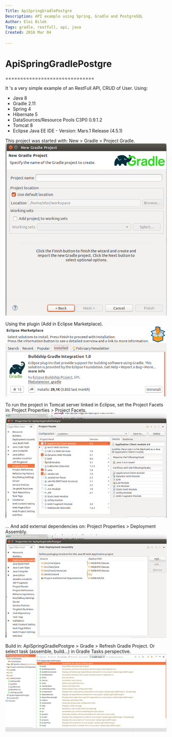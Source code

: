 ```yaml
---
Title: ApiSpringGradlePostgre
Description: API example using Spring, Gradle and PostgreSQL
Author: Eloi Bilek
Tags: gradle, restfull, api, java
Created: 2016 Mar 04

---
```


# ApiSpringGradlePostgre
==============================

It 's a very simple example of an RestFull API, CRUD of User.
Using:
* Java 8
* Gradle 2.11
* Spring 4
* Hibernate 5
* DataSources/Resource Pools C3P0 0.9.1.2
* Tomcat 8
* Eclipse Java EE IDE - Version: Mars.1 Release (4.5.1)

This project was started with: New > Gradle > Project Gradle.
![init project](https://github.com/EloiBilek/eloibilek.github.io/raw/master/SMP/init_project.png)

Using the plugin (Add in Eclipse Marketplace). 
![gradle plugin](https://github.com/EloiBilek/eloibilek.github.io/raw/master/SMP/gradle_plugin.png)

To run the project in Tomcat server linked in Eclipse, set the Project Facets in: Project Properties > Project Facets.
![facets](https://github.com/EloiBilek/eloibilek.github.io/raw/master/SMP/facets.png)

... And add external dependencies on: Project Properties > Deployment Assembly.
![facets](https://github.com/EloiBilek/eloibilek.github.io/raw/master/SMP/properties_deployment.png)

Build in: ApiSpringGradlePostgre > Gradle > Refresh Gradle Project.
Or select task (assemble, build...) in Gradle Tasks perspective.
![gradle tasks](https://github.com/EloiBilek/eloibilek.github.io/raw/master/SMP/gradle_tasks.png)







